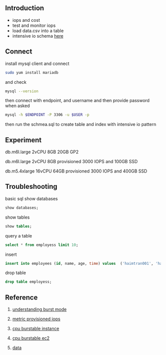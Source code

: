 ## Introduction
- iops and cost 
- test and monitor iops 
- load data.csv into a table
- intensive io schema [here](https://github.com/aws-samples/specialty-practice-code-samples/blob/master/choose-between-gp2-and-io1/mysql-create-table.sql)

## Connect 
install mysql client and connect 
```bash 
sudo yum install mariadb
```
and check 
```bash 
mysql --version
```
then connect with endpoint, and username and then provide password when asked 
```bash 
mysql -h $ENDPOINT -P 3306 -u $USER -p
```
then run the schmea.sql to create table and index with intensive io pattern 

## Experiment
db.m6l.large 2vCPU 8GB 20GB GP2 


db.m6l.large 2vCPU 8GB provisioned 3000 IOPS and 100GB SSD 


db.m5.4xlarge 16vCPU 64GB provisioned 3000 IOPS and 400GB SSD 


## Troubleshooting 
basic sql show databases 
```sql
show databases; 
```

show tables 
```sql 
show tables; 
```

query a table 
```sql 
select * from employess limit 10; 
```

insert 
```sql 
insert into employees (id, name, age, time) values  ('haimtran001', 'haimtran', 30, '2022-49-09/06/22-03-49-38');
```

drop table 
```sql
drop table employess; 
```


## Reference 
1. [understanding burst mode](https://aws.amazon.com/blogs/database/understanding-burst-vs-baseline-performance-with-amazon-rds-and-gp2/)

2. [metric provisioned iops](https://aws.amazon.com/blogs/database/how-to-use-cloudwatch-metrics-to-decide-between-general-purpose-or-provisioned-iops-for-your-rds-database/)

3. [cpu burstable instance](https://docs.aws.amazon.com/AmazonRDS/latest/UserGuide/Concepts.DBInstanceClass.html)

4. [cpu burstable ec2](https://docs.aws.amazon.com/AWSEC2/latest/UserGuide/burstable-performance-instances.html)

5. [data](https://aws-blogs-artifacts-public.s3.amazonaws.com/artifacts/DBBLOG-1922/sample-dataset.zip)

